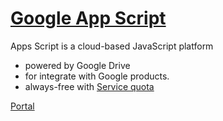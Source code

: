 # [Google App Script](https://developers.google.com/apps-script)
Apps Script is a cloud-based JavaScript platform
- powered by Google Drive
- for integrate with Google products.
- always-free with [Service quota](https://developers.google.com/apps-script/guides/services/quotas)


[Portal](https://script.google.com/home)